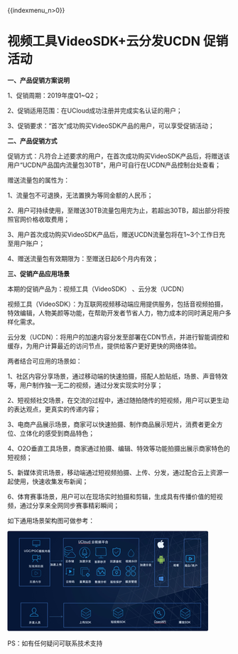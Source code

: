 {{indexmenu_n>0}}

# 视频工具VideoSDK+云分发UCDN 促销活动

**一、产品促销方案说明**

1、促销周期：2019年度Q1\~Q2；

2、促销适用范围：在UCloud成功注册并完成实名认证的用户；

3、促销要求：“首次”成功购买VideoSDK产品的用户，可以享受促销活动；

**二、产品促销方式**

促销方式：凡符合上述要求的用户，在首次成功购买VideoSDK产品后，将赠送该用户“UCDN产品国内流量包30TB”，用户可自行在UCDN产品控制台处查看；

赠送流量包的属性为：

1、流量包不可退换，无法置换为等同金额的人民币；

2、用户可持续使用，至赠送30TB流量包用完为止，若超出30TB，超出部分将按照官网价格收取费用；

3、用户首次成功购买VideoSDK产品后，赠送UCDN流量包将在1\~3个工作日充至用户账户；

4、赠送流量包有效期限为：至赠送日起6个月内有效；

**三、促销产品应用场景**

本期的促销产品为：视频工具（VideoSDK） 、云分发（UCDN）

视频工具（VideoSDK）：为互联网视频移动端应用提供服务，包括音视频拍摄，特效编辑，人物美颜等功能，在帮助开发者节省人力，物力成本的同时满足用户多样化需求。

云分发（UCDN）：将用户的加速内容分发至部署在CDN节点，并进行智能调控和缓存，为用户计算最近的访问节点，提供给客户更好更快的网络体验。

两者结合可应用的场景如：

1、社区内容分享场景，通过移动端的快速拍摄，搭配人脸贴纸，场景、声音特效等，用户制作独一无二的视频，通过分发实现实时分享；

2、短视频社交场景，在交流的过程中，通过随拍随传的短视频，用户可以更生动的表达观点，更真实的传递内容；

3、电商产品展示场景，商家可以快速拍摄、制作商品展示短片，消费者更全方位、立体化的感受到商品特色；

4、O2O垂直工具场景，商家通过拍摄、编辑、特效等功能拍摄出展示商家特色的短视频；

5、新媒体资讯场景，移动端通过短视频拍摄、上传、分发，通过配合云上资源一起使用，快速收集发布新闻；

6、体育赛事场景，用户可以在现场实时拍摄和剪辑，生成具有传播价值的短视频，通过分享来全网同步赛事精彩瞬间；

如下通用场景架构图可做参考：

![](/images/activity/bad420d3-1940-45c5-b537-f05b0a91cd85.png)

PS：如有任何疑问可联系技术支持
